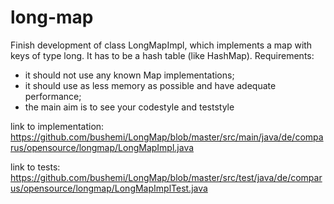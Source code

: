 # long-map

Finish development of class LongMapImpl, which implements a map with keys of type long. It has to be a hash table (like HashMap). Requirements:
* it should not use any known Map implementations; 
* it should use as less memory as possible and have adequate performance;
* the main aim is to see your codestyle and teststyle 


link to implementation:
https://github.com/bushemi/LongMap/blob/master/src/main/java/de/comparus/opensource/longmap/LongMapImpl.java

link to tests:
https://github.com/bushemi/LongMap/blob/master/src/test/java/de/comparus/opensource/longmap/LongMapImplTest.java
